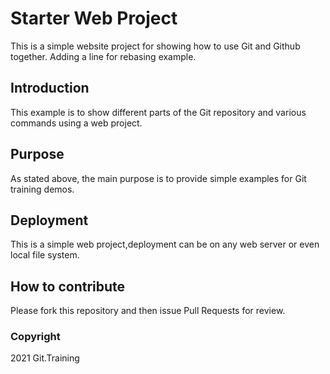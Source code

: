 # Starter Web Project

This is a simple website project for showing how to use Git and Github together.
Adding a line for rebasing example.

## Introduction

This example is to show different parts of the Git repository and various commands using a web project.

## Purpose

As stated above, the main purpose is to provide simple examples for Git training demos.

## Deployment

This is a simple web project,deployment can be on any web server or even local file system. 

## How to contribute

Please fork this repository and then issue Pull Requests for review.

### Copyright

2021 Git.Training